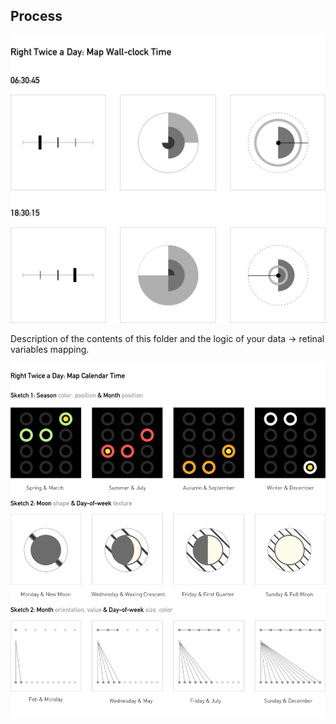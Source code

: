 ## Process 

![illustrative images](./sketch1.jpg)

Description of the contents of this folder and the logic of your data → retinal variables mapping.

![illustrative images](./sketch2.jpg)
